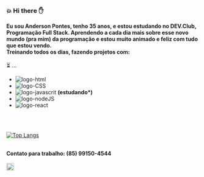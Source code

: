 ### :collision: Hi there :hand:

<b>Eu sou Anderson Pontes, tenho 35 anos, e estou estudando no DEV.Club, Programação Full Stack.
Aprendendo a cada dia mais sobre esse novo mundo (pra mim) da programação e estou muito animado e feliz com tudo que estou vendo.<br>
Treinando todos os dias, fazendo projetos com:</b>
<br>
<br>
:hourglass_flowing_sand: ...
<br>

   - <img src="https://img.shields.io/badge/HTML5-E34F26?style=for-the-badge&logo=html5&logoColor=white" alt="logo-html" />
   - <img src="https://img.shields.io/badge/CSS3-1572B6?style=for-the-badge&logo=css3&logoColor=white" alt="logo-CSS" />
   - <img src="https://img.shields.io/badge/JavaScript-F7DF1E?style=for-the-badge&logo=javascript&logoColor=black" alt="logo-javascrit" /> <b>(estudando*)</b>
   - <img src="https://img.shields.io/badge/Node.js-43853D?style=for-the-badge&logo=node.js&logoColor=white" alt="logo-nodeJS" />
   - <img src="https://img.shields.io/badge/React-20232A?style=for-the-badge&logo=react&logoColor=61DAFB" alt="logo-react" />

   <br>
   <br>

   [![Top Langs](https://github-readme-stats.vercel.app/api/top-langs/?username=andersonpontes88)](https://github.com/anuraghazra/github-readme-stats)
   <br>
   <br>

   
<b>Contato para trabalho: (85) 99150-4544</b>
<br>
<br>
<a href=https://wa.me/5585991504544 target="_blank">
<img src="https://i.pinimg.com/474x/d5/63/8e/d5638e13a270c78534f49115c8dbc7e0.jpg" width="20px" alt="whats-contato"/>
</a>


